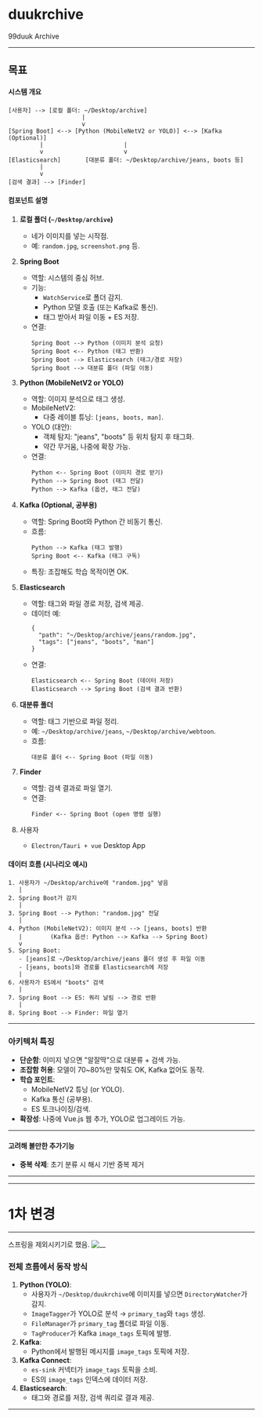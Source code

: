 # duukrchive
99duuk Archive

---
## 목표

#### 시스템 개요
```
[사용자] --> [로컬 폴더: ~/Desktop/archive]
                     |
                     v
[Spring Boot] <--> [Python (MobileNetV2 or YOLO)] <--> [Kafka (Optional)]
         |                       |
         v                       v
[Elasticsearch]       [대분류 폴더: ~/Desktop/archive/jeans, boots 등]
         |
         v
[검색 결과] --> [Finder]
```

#### 컴포넌트 설명
1. **로컬 폴더 (`~/Desktop/archive`)**
   - 네가 이미지를 넣는 시작점.
   - 예: `random.jpg`, `screenshot.png` 등.

2. **Spring Boot**
   - 역할: 시스템의 중심 허브.
   - 기능:
     - `WatchService`로 폴더 감지.
     - Python 모델 호출 (또는 Kafka로 통신).
     - 태그 받아서 파일 이동 + ES 저장.
   - 연결:
     ```
     Spring Boot --> Python (이미지 분석 요청)
     Spring Boot <-- Python (태그 반환)
     Spring Boot --> Elasticsearch (태그/경로 저장)
     Spring Boot --> 대분류 폴더 (파일 이동)
     ```

3. **Python (MobileNetV2 or YOLO)**
   - 역할: 이미지 분석으로 태그 생성.
   - MobileNetV2:
     - 다중 레이블 튜닝: `[jeans, boots, man]`.
   - YOLO (대안):
     - 객체 탐지: "jeans", "boots" 등 위치 탐지 후 태그화.
     - 약간 무거움, 나중에 확장 가능.
   - 연결:
     ```
     Python <-- Spring Boot (이미지 경로 받기)
     Python --> Spring Boot (태그 전달)
     Python --> Kafka (옵션, 태그 전달)
     ```

4. **Kafka (Optional, 공부용)**
   - 역할: Spring Boot와 Python 간 비동기 통신.
   - 흐름:
     ```
     Python --> Kafka (태그 발행)
     Spring Boot <-- Kafka (태그 구독)
     ```
   - 특징: 조잡해도 학습 목적이면 OK.

5. **Elasticsearch**
   - 역할: 태그와 파일 경로 저장, 검색 제공.
   - 데이터 예:
     ```
     {
       "path": "~/Desktop/archive/jeans/random.jpg",
       "tags": ["jeans", "boots", "man"]
     }
     ```
   - 연결:
     ```
     Elasticsearch <-- Spring Boot (데이터 저장)
     Elasticsearch --> Spring Boot (검색 결과 반환)
     ```

6. **대분류 폴더**
   - 역할: 태그 기반으로 파일 정리.
   - 예: `~/Desktop/archive/jeans`, `~/Desktop/archive/webtoon`.
   - 흐름:
     ```
     대분류 폴더 <-- Spring Boot (파일 이동)
     ```

7. **Finder**
   - 역할: 검색 결과로 파일 열기.
   - 연결:
     ```
     Finder <-- Spring Boot (open 명령 실행)
     ```

8. 사용자
    - `Electron/Tauri + vue` Desktop App 

#### 데이터 흐름 (시나리오 예시)
```
1. 사용자가 ~/Desktop/archive에 "random.jpg" 넣음
   |
2. Spring Boot가 감지
   |
3. Spring Boot --> Python: "random.jpg" 전달
   |
4. Python (MobileNetV2): 이미지 분석 --> [jeans, boots] 반환
   |        (Kafka 옵션: Python --> Kafka --> Spring Boot)
   v
5. Spring Boot:
   - [jeans]로 ~/Desktop/archive/jeans 폴더 생성 후 파일 이동
   - [jeans, boots]와 경로를 Elasticsearch에 저장
   |
6. 사용자가 ES에서 "boots" 검색
   |
7. Spring Boot --> ES: 쿼리 날림 --> 경로 반환
   |
8. Spring Boot --> Finder: 파일 열기
```

---

### 아키텍처 특징
- **단순함**: 이미지 넣으면 "알잘딱"으로 대분류 + 검색 가능.
- **조잡함 허용**: 모델이 70~80%만 맞춰도 OK, Kafka 없어도 동작.
- **학습 포인트**:
  - MobileNetV2 튜닝 (or YOLO).
  - Kafka 통신 (공부용).
  - ES 토크나이징/검색.
- **확장성**: 나중에 Vue.js 웹 추가, YOLO로 업그레이드 가능.

---

#### 고려해 볼만한 추가기능
- **중복 삭제**: 초기 분류 시 해시 기반 중복 제거


---

---


#  1차 변경
---
스프링을 제외시키기로 했음.
![__](https://github.com/user-attachments/assets/16bff945-be51-4d70-ada4-cbc91486cb0a)


### 전체 흐름에서 동작 방식
1. **Python (YOLO)**:
   - 사용자가 `~/Desktop/duukrchive`에 이미지를 넣으면 `DirectoryWatcher`가 감지.
   - `ImageTagger`가 YOLO로 분석 → `primary_tag`와 `tags` 생성.
   - `FileManager`가 `primary_tag` 폴더로 파일 이동.
   - `TagProducer`가 Kafka `image_tags` 토픽에 발행.
2. **Kafka**:
   - Python에서 발행된 메시지를 `image_tags` 토픽에 저장.
3. **Kafka Connect**:
   - `es-sink` 커넥터가 `image_tags` 토픽을 소비.
   - ES의 `image_tags` 인덱스에 데이터 저장.
4. **Elasticsearch**:
   - 태그와 경로를 저장, 검색 쿼리로 결과 제공.

---
